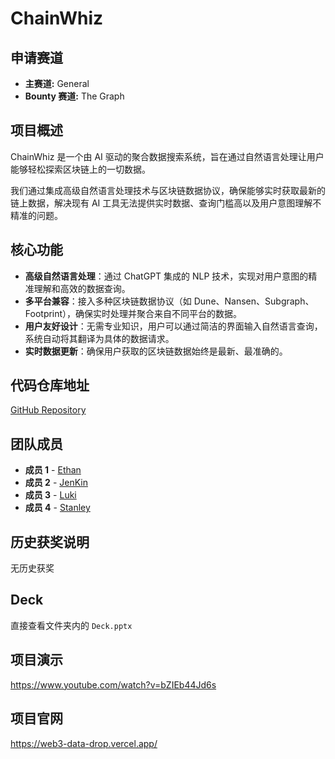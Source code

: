 # ChainWhiz

## 申请赛道

- **主赛道:** General
- **Bounty 赛道:** The Graph

## 项目概述

ChainWhiz 是一个由 AI 驱动的聚合数据搜索系统，旨在通过自然语言处理让用户能够轻松探索区块链上的一切数据。

我们通过集成高级自然语言处理技术与区块链数据协议，确保能够实时获取最新的链上数据，解决现有 AI 工具无法提供实时数据、查询门槛高以及用户意图理解不精准的问题。

## 核心功能

- **高级自然语言处理**：通过 ChatGPT 集成的 NLP 技术，实现对用户意图的精准理解和高效的数据查询。
- **多平台兼容**：接入多种区块链数据协议（如 Dune、Nansen、Subgraph、Footprint），确保实时处理并聚合来自不同平台的数据。
- **用户友好设计**：无需专业知识，用户可以通过简洁的界面输入自然语言查询，系统自动将其翻译为具体的数据请求。
- **实时数据更新**：确保用户获取的区块链数据始终是最新、最准确的。

## 代码仓库地址

[GitHub Repository](https://github.com/chiguayeshao/data-drop)

## 团队成员

- **成员 1** - [Ethan](https://github.com/chiguayeshao)
- **成员 2** - [JenKin](https://github.com/Qinsir7)
- **成员 3** - [Luki](https://github.com/0xLukin)
- **成员 4** - [Stanley](https://github.com/blockma001)

## 历史获奖说明

无历史获奖

## Deck

直接查看文件夹内的 `Deck.pptx`

## 项目演示

https://www.youtube.com/watch?v=bZIEb44Jd6s

## 项目官网

https://web3-data-drop.vercel.app/
